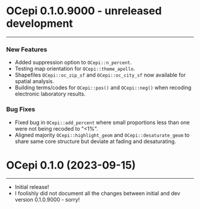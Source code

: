 # OCepi 0.1.0.9000 - unreleased development

------------------------------------------------------------------------

### New Features

-   Added suppression option to `OCepi::n_percent`.
-   Testing map orientation for `OCepi::theme_apollo`.
-   Shapefiles `OCepi::oc_zip_sf` and `OCepi::oc_city_sf` now available for spatial analysis.
-   Building terms/codes for `OCepi::pos()` and `OCepi::neg()` when recoding electronic laboratory results.

### Bug Fixes

-   Fixed bug in `OCepi::add_percent` where small proportions less than one were not being recoded to "\<1%".
-   Aligned majority `OCepi::highlight_geom` and `OCepi::desaturate_geom` to share same core structure but deviate at fading and desaturating.

# OCepi 0.1.0 (2023-09-15)

------------------------------------------------------------------------

-   Initial release!
-   I foolishly did not document all the changes between initial and dev version 0.1.0.9000 - sorry!
